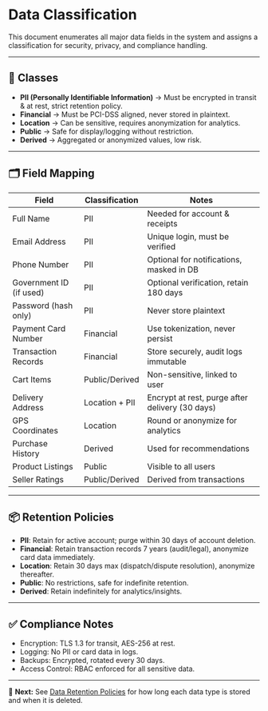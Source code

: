 # Data Classification

This document enumerates all major data fields in the system and assigns a classification for security, privacy, and compliance handling.

---

## 🔑 Classes

- **PII (Personally Identifiable Information)** → Must be encrypted in transit & at rest, strict retention policy.  
- **Financial** → Must be PCI-DSS aligned, never stored in plaintext.  
- **Location** → Can be sensitive, requires anonymization for analytics.  
- **Public** → Safe for display/logging without restriction.  
- **Derived** → Aggregated or anonymized values, low risk.

---

## 🗂️ Field Mapping

| Field                  | Classification | Notes |
|-------------------------|----------------|-------|
| Full Name              | PII            | Needed for account & receipts |
| Email Address          | PII            | Unique login, must be verified |
| Phone Number           | PII            | Optional for notifications, masked in DB |
| Government ID (if used) | PII            | Optional verification, retain 180 days |
| Password (hash only)   | PII            | Never store plaintext |
| Payment Card Number    | Financial      | Use tokenization, never persist |
| Transaction Records    | Financial      | Store securely, audit logs immutable |
| Cart Items             | Public/Derived | Non-sensitive, linked to user |
| Delivery Address       | Location + PII | Encrypt at rest, purge after delivery (30 days) |
| GPS Coordinates        | Location       | Round or anonymize for analytics |
| Purchase History       | Derived        | Used for recommendations |
| Product Listings       | Public         | Visible to all users |
| Seller Ratings         | Public/Derived | Derived from transactions |

---

## 📦 Retention Policies

- **PII**: Retain for active account; purge within 30 days of account deletion.  
- **Financial**: Retain transaction records 7 years (audit/legal), anonymize card data immediately.  
- **Location**: Retain 30 days max (dispatch/dispute resolution), anonymize thereafter.  
- **Public**: No restrictions, safe for indefinite retention.  
- **Derived**: Retain indefinitely for analytics/insights.  

---

## ✅ Compliance Notes

- Encryption: TLS 1.3 for transit, AES-256 at rest.  
- Logging: No PII or card data in logs.  
- Backups: Encrypted, rotated every 30 days.  
- Access Control: RBAC enforced for all sensitive data.  

---
🔗 **Next:** See [Data Retention Policies](./data-retention-policies.md) for how long each data type is stored and when it is deleted.

